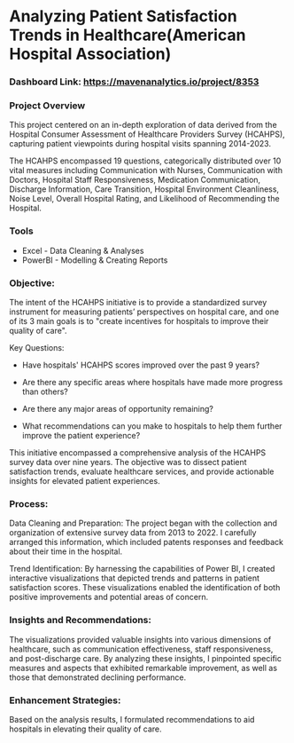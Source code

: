 #  Analyzing Patient Satisfaction Trends in Healthcare(American Hospital Association)

### Dashboard Link: https://mavenanalytics.io/project/8353

### Project Overview

 This project centered on an in-depth exploration of data derived from the Hospital Consumer Assessment of Healthcare Providers Survey (HCAHPS), capturing      patient viewpoints during hospital visits spanning 2014-2023.

 The HCAHPS encompassed 19 questions, categorically distributed over 10 vital measures including Communication with Nurses, Communication with Doctors,    Hospital Staff Responsiveness, Medication Communication, Discharge Information, Care Transition, Hospital Environment Cleanliness, Noise Level, Overall   Hospital Rating, and Likelihood of Recommending the Hospital.

 ### Tools

 - Excel - Data Cleaning & Analyses
 - PowerBI - Modelling & Creating Reports
 
### Objective: 

The intent of the HCAHPS initiative is to provide a standardized survey instrument for measuring patients’ perspectives on hospital care, and one of its 3 main goals is to "create incentives for hospitals to improve their quality of care".

Key Questions: 

- Have hospitals' HCAHPS scores improved over the past 9 years?

- Are there any specific areas where hospitals have made more progress than others?

- Are there any major areas of opportunity remaining?

- What recommendations can you make to hospitals to help them further improve the patient experience?


This initiative encompassed a comprehensive analysis of the HCAHPS survey data over nine years. The objective was to dissect patient satisfaction trends, evaluate healthcare services, and provide actionable insights for elevated patient experiences.

### Process:

Data Cleaning and Preparation: The project began with the collection and organization of extensive survey data from 2013 to 2022.
I carefully arranged this information, which included patents responses and feedback  about their time in the hospital.

Trend Identification: By harnessing the capabilities of Power BI, I created interactive visualizations that depicted trends and patterns in patient satisfaction scores. These visualizations enabled the identification of both positive improvements and potential areas of concern.

### Insights and Recommendations: 

The visualizations provided valuable insights into various dimensions of healthcare, such as communication effectiveness, staff responsiveness, and post-discharge care. 
By analyzing these insights, I pinpointed specific measures and aspects that exhibited remarkable improvement, as well as those that demonstrated declining performance.

### Enhancement Strategies: 

Based on the analysis results, I formulated recommendations to aid hospitals in elevating their quality of care.
